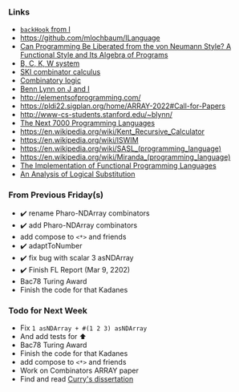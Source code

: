 ### Links 

* [`backHook` from I](https://github.com/mlochbaum/ILanguage/search?q=backhook)
* https://github.com/mlochbaum/ILanguage
* [Can Programming Be Liberated from the von Neumann Style? A Functional Style and Its Algebra of Programs](https://dl.acm.org/doi/pdf/10.1145/359576.359579)
* [B, C, K, W system](https://en.wikipedia.org/wiki/B,_C,_K,_W_system)
* [SKI combinator calculus](https://en.wikipedia.org/wiki/SKI_combinator_calculus)
* [Combinatory logic](https://en.wikipedia.org/wiki/Combinatory_logic)
* [Benn Lynn on J and I](http://benlynn.blogspot.com/2010/09/j-and-i_09.html)
* http://elementsofprogramming.com/
* https://pldi22.sigplan.org/home/ARRAY-2022#Call-for-Papers
* http://www-cs-students.stanford.edu/~blynn/
* [The Next 7000 Programming Languages](https://link.springer.com/chapter/10.1007/978-3-319-91908-9_15)
* https://en.wikipedia.org/wiki/Kent_Recursive_Calculator
* https://en.wikipedia.org/wiki/ISWIM
* https://en.wikipedia.org/wiki/SASL_(programming_language)
* https://en.wikipedia.org/wiki/Miranda_(programming_language)
* [The Implementation of Functional Programming Languages](https://www.microsoft.com/en-us/research/wp-content/uploads/1987/01/slpj-book-1987-small.pdf)
* [An Analysis of Logical Substitution](https://www.jstor.org/stable/2370728?origin=crossref)

### From Previous Friday(s)

* ✔️ rename Pharo-NDArray combinators
* ✔️ add Pharo-NDArray combinators
* add compose to `<*>` and friends
* ✔️ adaptToNumber
* ✔️ fix bug with scalar 3 asNDArray
* ✔️ Finish FL Report (Mar 9, 2202)
* Bac78 Turing Award 
* Finish the code for that Kadanes

### Todo for Next Week

* Fix `1 asNDArray + #(1 2 3) asNDArray`
* And add tests for ⬆️
* Bac78 Turing Award 
* Finish the code for that Kadanes
* add compose to `<*>` and friends
* Work on Combinators ARRAY paper
* Find and read [Curry's dissertation](https://www.abebooks.com/Foundations-Combinatory-Logic-Grundlagen-kombinatorischen-Logik/22544735506/bd)
